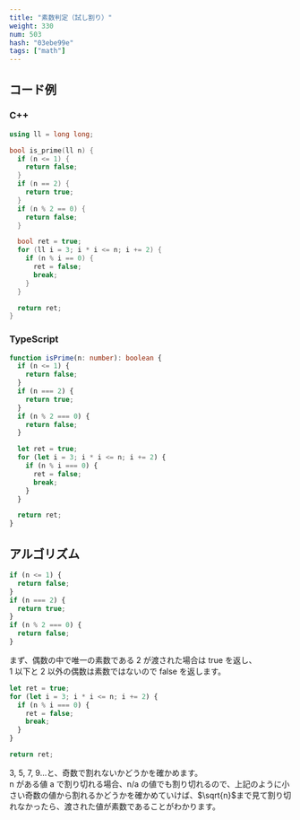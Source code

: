 ```yaml
---
title: "素数判定（試し割り）"
weight: 330
num: 503
hash: "03ebe99e"
tags: ["math"]
---
```


## コード例

### C++

```cpp
using ll = long long;

bool is_prime(ll n) {
  if (n <= 1) {
    return false;
  }
  if (n == 2) {
    return true;
  }
  if (n % 2 == 0) {
    return false;
  }

  bool ret = true;
  for (ll i = 3; i * i <= n; i += 2) {
    if (n % i == 0) {
      ret = false;
      break;
    }
  }

  return ret;
}
```

### TypeScript

```typescript
function isPrime(n: number): boolean {
  if (n <= 1) {
    return false;
  }
  if (n === 2) {
    return true;
  }
  if (n % 2 === 0) {
    return false;
  }

  let ret = true;
  for (let i = 3; i * i <= n; i += 2) {
    if (n % i === 0) {
      ret = false;
      break;
    }
  }

  return ret;
}
```

## アルゴリズム

```typescript
if (n <= 1) {
  return false;
}
if (n === 2) {
  return true;
}
if (n % 2 === 0) {
  return false;
}
```

まず、偶数の中で唯一の素数である 2 が渡された場合は true を返し、  
1 以下と 2 以外の偶数は素数ではないので false を返します。

```typescript
let ret = true;
for (let i = 3; i * i <= n; i += 2) {
  if (n % i === 0) {
    ret = false;
    break;
  }
}

return ret;
```

3, 5, 7, 9...と、奇数で割れないかどうかを確かめます。  
n がある値 a で割り切れる場合、n/a の値でも割り切れるので、上記のように小さい奇数の値から割れるかどうかを確かめていけば、$\sqrt{n}$まで見て割り切れなかったら、渡された値が素数であることがわかります。
